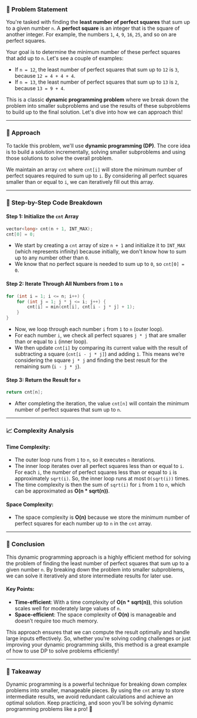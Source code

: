 ### 🚀 Problem Statement

You're tasked with finding the **least number of perfect squares** that sum up to a given number `n`. A **perfect square** is an integer that is the square of another integer. For example, the numbers `1`, `4`, `9`, `16`, `25`, and so on are perfect squares.

Your goal is to determine the minimum number of these perfect squares that add up to `n`. Let's see a couple of examples:
- If `n = 12`, the least number of perfect squares that sum up to `12` is `3`, because `12 = 4 + 4 + 4`.
- If `n = 13`, the least number of perfect squares that sum up to `13` is `2`, because `13 = 9 + 4`.

This is a classic **dynamic programming problem** where we break down the problem into smaller subproblems and use the results of these subproblems to build up to the final solution. Let's dive into how we can approach this!

---

### 🧠 Approach

To tackle this problem, we'll use **dynamic programming (DP)**. The core idea is to build a solution incrementally, solving smaller subproblems and using those solutions to solve the overall problem.

We maintain an array `cnt` where `cnt[i]` will store the minimum number of perfect squares required to sum up to `i`. By considering all perfect squares smaller than or equal to `i`, we can iteratively fill out this array.

---

### 🔨 Step-by-Step Code Breakdown

#### Step 1: Initialize the `cnt` Array
```cpp
vector<long> cnt(n + 1, INT_MAX);
cnt[0] = 0;
```
- We start by creating a `cnt` array of size `n + 1` and initialize it to `INT_MAX` (which represents infinity) because initially, we don't know how to sum up to any number other than `0`.
- We know that no perfect square is needed to sum up to `0`, so `cnt[0] = 0`.

#### Step 2: Iterate Through All Numbers from `1` to `n`
```cpp
for (int i = 1; i <= n; i++) {
    for (int j = 1; j * j <= i; j++) {
        cnt[i] = min(cnt[i], cnt[i - j * j] + 1);
    }
}
```
- Now, we loop through each number `i` from `1` to `n` (outer loop).
- For each number `i`, we check all perfect squares `j * j` that are smaller than or equal to `i` (inner loop).
- We then update `cnt[i]` by comparing its current value with the result of subtracting a square (`cnt[i - j * j]`) and adding `1`. This means we’re considering the square `j * j` and finding the best result for the remaining sum (`i - j * j`).

#### Step 3: Return the Result for `n`
```cpp
return cnt[n];
```
- After completing the iteration, the value `cnt[n]` will contain the minimum number of perfect squares that sum up to `n`.

---

### 📈 Complexity Analysis

#### Time Complexity:
- The outer loop runs from `1` to `n`, so it executes `n` iterations.
- The inner loop iterates over all perfect squares less than or equal to `i`. For each `i`, the number of perfect squares less than or equal to `i` is approximately `sqrt(i)`. So, the inner loop runs at most `O(sqrt(i))` times.
- The time complexity is then the sum of `sqrt(i)` for `i` from `1` to `n`, which can be approximated as **O(n * sqrt(n))**.

#### Space Complexity:
- The space complexity is **O(n)** because we store the minimum number of perfect squares for each number up to `n` in the `cnt` array.

---

### 🏁 Conclusion

This dynamic programming approach is a highly efficient method for solving the problem of finding the least number of perfect squares that sum up to a given number `n`. By breaking down the problem into smaller subproblems, we can solve it iteratively and store intermediate results for later use.

#### Key Points:
- **Time-efficient**: With a time complexity of **O(n * sqrt(n))**, this solution scales well for moderately large values of `n`.
- **Space-efficient**: The space complexity of **O(n)** is manageable and doesn’t require too much memory.

This approach ensures that we can compute the result optimally and handle large inputs effectively. So, whether you're solving coding challenges or just improving your dynamic programming skills, this method is a great example of how to use DP to solve problems efficiently!

---

### 🎯 Takeaway

Dynamic programming is a powerful technique for breaking down complex problems into smaller, manageable pieces. By using the `cnt` array to store intermediate results, we avoid redundant calculations and achieve an optimal solution. Keep practicing, and soon you’ll be solving dynamic programming problems like a pro! 🚀